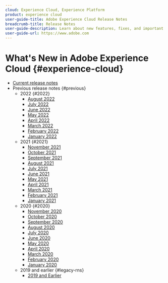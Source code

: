```yaml
---
cloud: Experience Cloud, Experience Platform
product: experience cloud
user-guide-title: Adobe Experience Cloud Release Notes
breadcrumb-title: Release Notes
user-guide-description: Learn about new features, fixes, and important notices in Adobe Experience Cloud and Experience Platform.
user-guide-url: https://www.adobe.com
---
```


# What's New in Adobe Experience Cloud {#experience-cloud}

+ [Current release notes](current.md)
+ Previous release notes {#previous}
  + 2022 {#2022}
    + [August 2022](c-legacy-releases/2022/08172022.md)   
    + [July 2022](c-legacy-releases/2022/07202022.md)  
    + [June 2022](c-legacy-releases/2022/06152022.md)   
    + [May 2022](c-legacy-releases/2022/05182022.md)
    + [April 2022](c-legacy-releases/2022/04202022.md)
    + [March 2022](c-legacy-releases/2022/03232022.md)
    + [February 2022](c-legacy-releases/2022/02162022.md)
    + [January 2022](c-legacy-releases/2022/01192022.md)  
  + 2021 {#2021}
    + [November 2021](c-legacy-releases/2021/10282021.md)  
    + [October 2021](c-legacy-releases/2021/10072021.md)
    + [September 2021](c-legacy-releases/2021/09152021.md)
    + [August 2021](c-legacy-releases/2021/08192021.md)  
    + [July 2021](c-legacy-releases/2021/07222021.md)
    + [June 2021](c-legacy-releases/2021/06172021.md)  
    + [May 2021](c-legacy-releases/2021/05202021.md)
    + [April 2021](c-legacy-releases/2021/04222021.md)
    + [March 2021](c-legacy-releases/2021/03252021.md)
    + [February 2021](c-legacy-releases/2021/02182021.md)
    + [January 2021](c-legacy-releases/2021/01142021.md)
  + 2020 {#2020}
    + [November 2020](c-legacy-releases/2020/10292020.md)
    + [October 2020](c-legacy-releases/2020/10082020.md)
    + [September 2020](c-legacy-releases/2020/09102020.md)
    + [August 2020](c-legacy-releases/2020/08132020.md)
    + [July 2020](c-legacy-releases/2020/07162020.md)
    + [June 2020](c-legacy-releases/2020/06182020.md)
    + [May 2020](c-legacy-releases/2020/05212020.md)
    + [April 2020](c-legacy-releases/2020/04162020.md)
    + [March 2020](c-legacy-releases/2020/03122020.md)
    + [February 2020](c-legacy-releases/2020/02202020.md)
    + [January 2020](c-legacy-releases/2020/01162020.md)
  + 2019 and earlier {#legacy-rns}
    + [2019 and Earlier](c-legacy-releases/2019-earlier.md)
